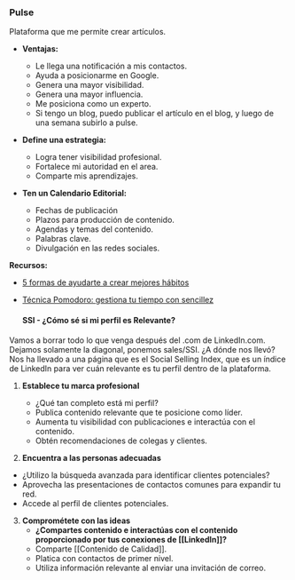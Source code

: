 ### Pulse

Plataforma que me permite crear artículos.

- **Ventajas:**
	- Le llega una notificación a mis contactos.
	- Ayuda a posicionarme en Google.
	- Genera una mayor visibilidad.
	- Genera una mayor influencia.
	- Me posiciona como un experto.
	- Si tengo un blog, puedo publicar el artículo en el blog, y luego de una semana subirlo a pulse.

- **Define una estrategia:** 
	- Logra tener visibilidad profesional.
	- Fortalece mi autoridad en el area.
	- Comparte mis aprendizajes.

- **Ten un Calendario Editorial:**
	- Fechas de publicación
	- Plazos para producción de contenido.
	- Agendas y temas del contenido.
	- Palabras clave.
	- Divulgación en las redes sociales.

**Recursos:** 
-  [5 formas de ayudarte a crear mejores hábitos](https://www.aluracursos.com/blog/5-formas-de-ayudarte-a-crear-mejores-habitos)
    
- [Técnica Pomodoro: gestiona tu tiempo con sencillez](https://www.aluracursos.com/blog/tecnica-pomodoro-gestiona-tu-tiempo-con-sencillez)
  
  
  #### **SSI - ¿Cómo sé si mi perfil es Relevante?**

Vamos a borrar todo lo que venga después del .com de LinkedIn.com. Dejamos solamente la diagonal, ponemos sales/SSI. ¿A dónde nos llevó? Nos ha llevado a una página que es el Social Selling Index, que es un índice de LinkedIn para ver cuán relevante es tu perfil dentro de la plataforma.

1. **Establece tu marca profesional**
	- ¿Qué tan completo está mi perfil?
	- Publica contenido relevante que te posicione como líder.
	- Aumenta tu visibilidad con publicaciones e interactúa con el contenido.
	- Obtén recomendaciones de colegas y clientes.

2. **Encuentra a las personas adecuadas**
- ¿Utilizo la búsqueda avanzada para identificar clientes potenciales?
- Aprovecha las presentaciones de contactos comunes para expandir tu red.
- Accede al perfil de clientes potenciales.

3. **Comprométete con las ideas**
	- **¿Compartes contenido e interactúas con el contenido proporcionado por tus conexiones de [[LinkedIn]]?**
	- Comparte [[Contenido de Calidad]].
	- Platica con contactos de primer nivel.
	- Utiliza información relevante al enviar una invitación de correo.